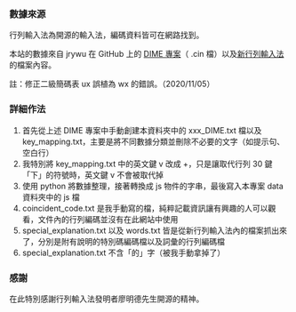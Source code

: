 ### 數據來源

行列輸入法為開源的輸入法，編碼資料皆可在網路找到。

本站的數據來自 jrywu 在 GitHub 上的 [DIME 專案](https://github.com/jrywu/DIME/tree/master/Tables)（ .cin 檔）以及[新行列輸入法](https://www.ptt.cc/bbs/Array/M.1554494219.A.F95.html)的檔案內容。

註：修正二級簡碼表 ux 誤植為 wx 的錯誤。（2020/11/05）

### 詳細作法

1. 首先從上述 DIME 專案中手動創建本資料夾中的 xxx_DIME.txt 檔以及 key_mapping.txt，主要是將不同數據分類並刪除不必要的文字（如提示句、空白行）
2. 我特別將 key_mapping.txt 中的英文鍵 v 改成 +，只是讓取代行列 30 鍵「下」的符號時，英文鍵 v 不會被取代掉
3. 使用 python 將數據整理，接著轉換成 js 物件的字串，最後寫入本專案 data 資料夾中的 js 檔
4. coincident_code.txt 是我手動寫的檔，純粹記載資訊讓有興趣的人可以觀看，文件內的行列編碼並沒有在此網站中使用
5. special_explanation.txt 以及 words.txt 皆是從新行列輸入法內的檔案抓出來了，分別是附有說明的特別碼編碼檔以及詞彙的行列編碼檔
6. special_explanation.txt 不含「的」字（被我手動拿掉了）

### 感謝

在此特別感謝行列輸入法發明者廖明德先生開源的精神。
